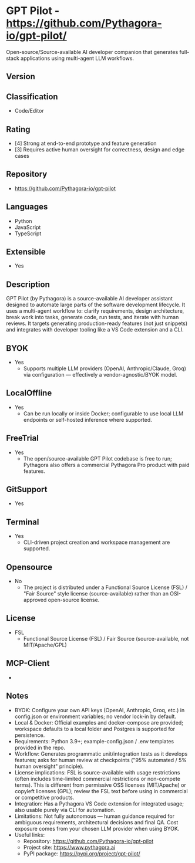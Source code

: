 # GPT Pilot - https://github.com/Pythagora-io/gpt-pilot/
Open-source/Source-available AI developer companion that generates full-stack applications using multi-agent LLM workflows.
## Version

## Classification 
- Code/Editor

## Rating
- [4] Strong at end-to-end prototype and feature generation
- [3] Requires active human oversight for correctness, design and edge cases
## Repository
- https://github.com/Pythagora-io/gpt-pilot
## Languages
- Python
- JavaScript
- TypeScript
## Extensible
- Yes
## Description
GPT Pilot (by Pythagora) is a source-available AI developer assistant designed to automate large parts of the software development lifecycle. It uses a multi-agent workflow to: clarify requirements, design architecture, break work into tasks, generate code, run tests, and iterate with human reviews. It targets generating production-ready features (not just snippets) and integrates with developer tooling like a VS Code extension and a CLI.
## BYOK
- Yes
  - Supports multiple LLM providers (OpenAI, Anthropic/Claude, Groq) via configuration — effectively a vendor-agnostic/BYOK model.
## LocalOffline
- Yes
  - Can be run locally or inside Docker; configurable to use local LLM endpoints or self-hosted inference where supported.
## FreeTrial
- Yes
  - The open/source-available GPT Pilot codebase is free to run; Pythagora also offers a commercial Pythagora Pro product with paid features.
## GitSupport
- Yes
## Terminal
- Yes
  - CLI-driven project creation and workspace management are supported.
## Opensource
- No
  - The project is distributed under a Functional Source License (FSL) / "Fair Source" style license (source-available) rather than an OSI-approved open-source license.
## License
- FSL
  - Functional Source License (FSL) / Fair Source (source-available, not MIT/Apache/GPL)
## MCP-Client
- 
  
## Notes
- BYOK: Configure your own API keys (OpenAI, Anthropic, Groq, etc.) in config.json or environment variables; no vendor lock-in by default.
- Local & Docker: Official examples and docker-compose are provided; workspace defaults to a local folder and Postgres is supported for persistence.
- Requirements: Python 3.9+; example-config.json / .env templates provided in the repo.
- Workflow: Generates programmatic unit/integration tests as it develops features; asks for human review at checkpoints ("95% automated / 5% human oversight" principle).
- License implications: FSL is source-available with usage restrictions (often includes time-limited commercial restrictions or non-compete terms). This is different from permissive OSS licenses (MIT/Apache) or copyleft licenses (GPL); review the FSL text before using in commercial or competitive products.
- Integration: Has a Pythagora VS Code extension for integrated usage; also usable purely via CLI for automation.
- Limitations: Not fully autonomous — human guidance required for ambiguous requirements, architectural decisions and final QA. Cost exposure comes from your chosen LLM provider when using BYOK.
- Useful links:
  - Repository: https://github.com/Pythagora-io/gpt-pilot
  - Project site: https://www.pythagora.ai
  - PyPI package: https://pypi.org/project/gpt-pilot/
